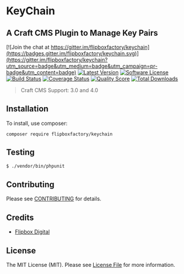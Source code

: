# KeyChain

## A Craft CMS Plugin to Manage Key Pairs

[![Join the chat at https://gitter.im/flipboxfactory/keychain](https://badges.gitter.im/flipboxfactory/keychain.svg)](https://gitter.im/flipboxfactory/keychain?utm_source=badge&utm_medium=badge&utm_campaign=pr-badge&utm_content=badge)
[![Latest Version](https://img.shields.io/github/release/flipboxfactory/keychain.svg?style=flat-square)](https://github.com/flipboxfactory/keychain/releases)
[![Software License](https://img.shields.io/badge/license-MIT-brightgreen.svg?style=flat-square)](LICENSE.md)
[![Build Status](https://img.shields.io/travis/flipboxfactory/keychain/master.svg?style=flat-square)](https://travis-ci.com/flipboxfactory/keychain)
[![Coverage Status](https://img.shields.io/scrutinizer/coverage/g/flipboxfactory/keychain.svg?style=flat-square)](https://scrutinizer-ci.com/g/flipboxfactory/keychain/code-structure)
[![Quality Score](https://img.shields.io/scrutinizer/g/flipboxfactory/keychain.svg?style=flat-square)](https://scrutinizer-ci.com/g/flipboxfactory/keychain)
[![Total Downloads](https://img.shields.io/packagist/dt/flipboxfactory/keychain.svg?style=flat-square)](https://packagist.org/packages/flipboxfactory/keychain)

> Craft CMS Support: 3.0 and 4.0

## Installation

To install, use composer:

```
composer require flipboxfactory/keychain
```

## Testing

``` bash
$ ./vendor/bin/phpunit
```

## Contributing

Please see [CONTRIBUTING](https://github.com/flipboxfactory/keychain/blob/master/CONTRIBUTING.md) for details.


## Credits

- [Flipbox Digital](https://github.com/flipbox)

## License

The MIT License (MIT). Please see [License File](https://github.com/flipboxfactory/keychain/blob/master/LICENSE) for more information.
